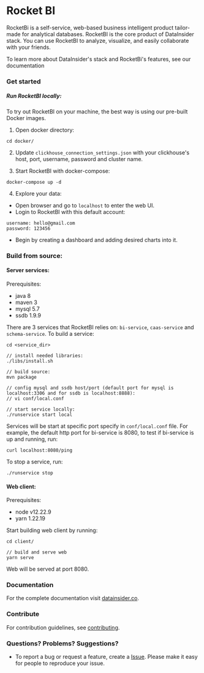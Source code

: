 # Rocket BI

RocketBi is a self-service, web-based business intelligent product tailor-made for analytical databases. RocketBI is the core product of DataInsider stack. 
You can use RocketBI to analyze, visualize, and easily collaborate with your friends. 

To learn more about DataInsider's stack and RocketBi's features, see our documentation


### Get started


##### Run RocketBI locally:

To try out RocketBI on your machine, the best way is using our pre-built Docker images.

1. Open docker directory:
```
cd docker/
```

2. Update `clickhouse_connection_settings.json` with your clickhouse's host, port, username, password and cluster name.


3. Start RocketBI with docker-compose:
```
docker-compose up -d
```

4. Explore your data:
- Open browser and go to `localhost` to enter the web UI.
- Login to RocketBI with this default account:
```
username: hello@gmail.com
password: 123456
```
- Begin by creating a dashboard and adding desired charts into it.

### Build from source:
#### Server services:
Prerequisites:
- java 8
- maven 3
- mysql 5.7
- ssdb 1.9.9

There are 3 services that RocketBI relies on: `bi-service`, `caas-service` and `schema-service`. 
To build a service:
```
cd <service_dir>

// install needed libraries:
./libs/install.sh

// build source:
mvn package

// config mysql and ssdb host/port (default port for mysql is localhost:3306 and for ssdb is localhost:8888):
// vi conf/local.conf

// start service locally:
./runservice start local
```

Services will be start at specific port specify in `conf/local.conf` file. For example, the default http port for bi-service is 8080, to test if bi-service is up and running, run:
```
curl localhost:8080/ping
```

To stop a service, run:
```
./runservice stop
```


#### Web client:
Prerequisites:
- node v12.22.9
- yarn 1.22.19


Start building web client by running:
```
cd client/

// build and serve web
yarn serve
```
Web will be served at port 8080.

### Documentation

For the complete documentation visit [datainsider.co](https://docs.datainsider.co/).



### Contribute

For contribution guidelines, see [contributing](/contributing.md).


### Questions? Problems? Suggestions?

* To report a bug or request a feature, create a
[Issue](https://github.com/datainsider-co/rocket-bi/issues/new). Please make it easy for people to reproduce your issue.
